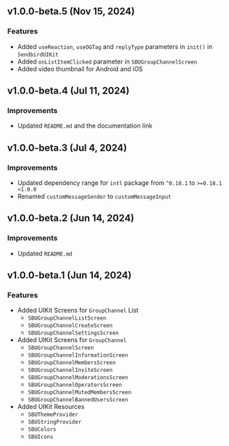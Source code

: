 ## v1.0.0-beta.5 (Nov 15, 2024)

### Features
- Added `useReaction`, `useOGTag` and `replyType` parameters in `init()` in `SendbirdUIKit`
- Added `onListItemClicked` parameter in `SBUGroupChannelScreen`
- Added video thumbnail for Android and iOS

## v1.0.0-beta.4 (Jul 11, 2024)

### Improvements
- Updated `README.md` and the documentation link

## v1.0.0-beta.3 (Jul 4, 2024)

### Improvements
- Updated dependency range for `intl` package from `^0.18.1` to `>=0.18.1 <1.0.0`
- Renamed `customMessageSender` to `customMessageInput`

## v1.0.0-beta.2 (Jun 14, 2024)

### Improvements
- Updated `README.md`

## v1.0.0-beta.1 (Jun 14, 2024)

### Features
- Added UIKit Screens for `GroupChannel` List
  - `SBUGroupChannelListScreen`
  - `SBUGroupChannelCreateScreen`
  - `SBUGroupChannelSettingsScreen`
- Added UIKit Screens for `GroupChannel`
  - `SBUGroupChannelScreen`
  - `SBUGroupChannelInformationScreen`
  - `SBUGroupChannelMembersScreen`
  - `SBUGroupChannelInviteScreen`
  - `SBUGroupChannelModerationsScreen`
  - `SBUGroupChannelOperatorsScreen`
  - `SBUGroupChannelMutedMembersScreen`
  - `SBUGroupChannelBannedUsersScreen`
- Added UIKit Resources
  - `SBUThemeProvider`
  - `SBUStringProvider`
  - `SBUColors`
  - `SBUIcons`
